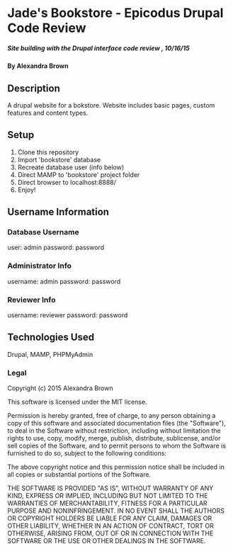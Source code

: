 # Jade's Bookstore - Epicodus Drupal Code Review

##### _Site building with the Drupal interface code review , 10/16/15_

#### By Alexandra Brown

## Description

A drupal website for a bokstore. Website includes basic pages, custom features and content types.

## Setup

1. Clone this repository
2. Import 'bookstore' database
3. Recreate database user (info below)
4. Direct MAMP to 'bookstore' project folder
3. Direct browser to localhost:8888/
4. Enjoy!


## Username Information

### Database Username
user: admin
password: password

### Administrator Info

username: admin
password: password

### Reviewer Info

username: reviewer
password: password

## Technologies Used

Drupal, MAMP, PHPMyAdmin

### Legal

Copyright (c) 2015 Alexandra Brown

This software is licensed under the MIT license.

Permission is hereby granted, free of charge, to any person obtaining a copy
of this software and associated documentation files (the "Software"), to deal
in the Software without restriction, including without limitation the rights
to use, copy, modify, merge, publish, distribute, sublicense, and/or sell
copies of the Software, and to permit persons to whom the Software is
furnished to do so, subject to the following conditions:

The above copyright notice and this permission notice shall be included in
all copies or substantial portions of the Software.

THE SOFTWARE IS PROVIDED "AS IS", WITHOUT WARRANTY OF ANY KIND, EXPRESS OR
IMPLIED, INCLUDING BUT NOT LIMITED TO THE WARRANTIES OF MERCHANTABILITY,
FITNESS FOR A PARTICULAR PURPOSE AND NONINFRINGEMENT. IN NO EVENT SHALL THE
AUTHORS OR COPYRIGHT HOLDERS BE LIABLE FOR ANY CLAIM, DAMAGES OR OTHER
LIABILITY, WHETHER IN AN ACTION OF CONTRACT, TORT OR OTHERWISE, ARISING FROM,
OUT OF OR IN CONNECTION WITH THE SOFTWARE OR THE USE OR OTHER DEALINGS IN
THE SOFTWARE.
